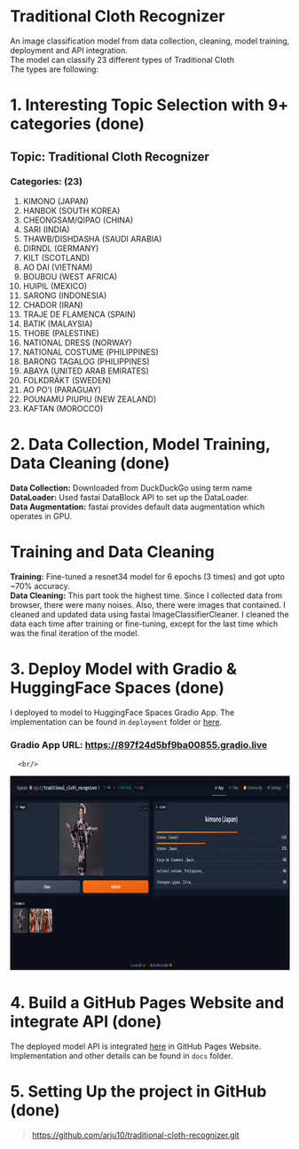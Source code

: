 #  Traditional Cloth Recognizer
An image classification model from data collection, cleaning, model training, deployment and API integration. <br/>
The model can classify 23 different types of Traditional Cloth <br/>
The types are following: <br/>

# 1. Interesting Topic Selection with 9+ categories (done)
## Topic: Traditional Cloth Recognizer
### Categories: (23)
1. KIMONO (JAPAN)
2. HANBOK (SOUTH KOREA)
3. CHEONGSAM/QIPAO (CHINA)
4. SARI (INDIA)
5. THAWB/DISHDASHA (SAUDI ARABIA)
6. DIRNDL (GERMANY)
7. KILT (SCOTLAND)
8. AO DAI (VIETNAM)
9. BOUBOU (WEST AFRICA)
10. HUIPIL (MEXICO)
11. SARONG (INDONESIA)
12. CHADOR (IRAN)
13. TRAJE DE FLAMENCA (SPAIN)
14. BATIK (MALAYSIA)
15. THOBE (PALESTINE)
16. NATIONAL DRESS (NORWAY)
17. NATIONAL COSTUME (PHILIPPINES)
18. BARONG TAGALOG (PHILIPPINES)
19. ABAYA (UNITED ARAB EMIRATES)
20. FOLKDRÄKT (SWEDEN)
21. AO PO'I (PARAGUAY)
22. POUNAMU PIUPIU (NEW ZEALAND)
23. KAFTAN (MOROCCO)

# 2. Data Collection, Model Training, Data Cleaning (done)
**Data Collection:** Downloaded from DuckDuckGo using term name <br/>
**DataLoader:** Used fastai DataBlock API to set up the DataLoader. <br/>
**Data Augmentation:** fastai provides default data augmentation which operates in GPU. <br/>


# Training and Data Cleaning
**Training:** Fine-tuned a resnet34 model for 6 epochs (3 times) and got upto ~70% accuracy. <br/>
**Data Cleaning:** This part took the highest time. Since I collected data from browser, there were many noises. Also, there were images that contained. I cleaned and updated data using fastai ImageClassifierCleaner. I cleaned the data each time after training or fine-tuning, except for the last time which was the final iteration of the model. <br/>

# 3. Deploy Model with Gradio & HuggingFace Spaces (done)
I deployed to model to HuggingFace Spaces Gradio App. The implementation can be found in `deployment` folder or [here](https://huggingface.co/spaces/msideadman/cap-recognizer).
 ### Gradio App URL: https://897f24d5bf9ba00855.gradio.live 
      <br/>

<img src = "deployment/gradio_deploy.png" width="700" height="350">

# 4. Build a GitHub Pages Website and integrate API (done)
The deployed model API is integrated [here](https://arju10.github.io/tradiotional-cloth-recognizer/) in GitHub Pages Website. Implementation and other details can be found in `docs` folder.


# 5. Setting Up the project in GitHub  (done)
> https://github.com/arju10/traditional-cloth-recognizer.git
